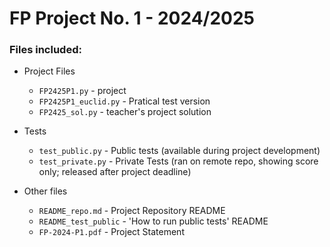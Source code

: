# FP Project No. 1 - 2024/2025

### Files included:

- Project Files
    - `FP2425P1.py` - project
    - `FP2425P1_euclid.py` - Pratical test version
    - `FP2425_sol.py` - teacher's project solution

- Tests
    - `test_public.py` - Public tests (available during project development)
    - `test_private.py` - Private Tests (ran on remote repo, showing score only; released after project deadline)

- Other files
    - `README_repo.md` - Project Repository README
    - `README_test_public` - 'How to run public tests' README
    - `FP-2024-P1.pdf` - Project Statement
